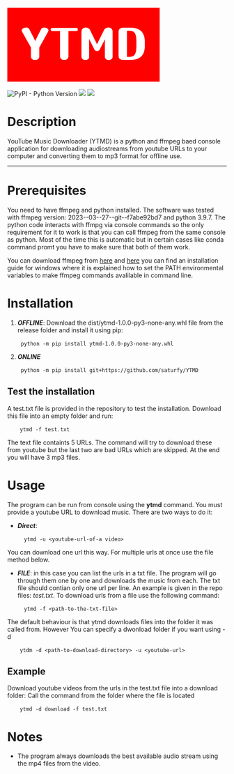 ![](https://raw.githubusercontent.com/saturfy/YTMD/main/YTMD.png)

![PyPI - Python Version](https://img.shields.io/pypi/pyversions/pytube?color=brightgreen)
![](https://img.shields.io/badge/python-pytube-orange) 
![](https://img.shields.io/badge/ffmpeg-version:%202023--03--27--git--f7abe92bd7-brightgreen)

# Description
YouTube Music Downloader (YTMD) is a python and ffmpeg baed console application for downloading audiostreams from youtube URLs to your computer and converting them to mp3 format for offline use. 

----

# Prerequisites
You need to have ffmpeg and python installed. The software was tested with ffmpeg version: 2023--03--27--git--f7abe92bd7 and python 3.9.7. The python code interacts with ffmpg via console commands so the only requirement for it to work is that you can call ffmpeg from the same console as python. Most of the time this is automatic but in certain cases like conda command promt you have to make sure that both of them work. 

You can download ffmpeg from [here](https://ffmpeg.org/download.html) and [here](https://phoenixnap.com/kb/ffmpeg-windows) you can find an installation guide for windows where it is explained how to set the PATH environmental variables to make ffmpeg commands avalilable in command line. 

# Installation
1. ___OFFLINE___: Download the dist/ytmd-1.0.0-py3-none-any.whl file from the release folder and install it using pip:

        python -m pip install ytmd-1.0.0-py3-none-any.whl
        
2. ___ONLINE___
        
        python -m pip install git+https://github.com/saturfy/YTMD

## Test the installation
A test.txt file is provided in the repository to test the installation. Download this file into an empty folder and run:
        
        ytmd -f test.txt

The text file containts 5 URLs. The command will try to download these from youtube but the last two are bad URLs which are skipped. At the end you will have 3 mp3 files. 
    
# Usage
The program can be run from console using the __ytmd__ command. You must provide a youtube URL to download music. There are two ways to do it:
- ___Direct___:
        
        ytmd -u <youtube-url-of-a video>
 
You can download one url this way. For multiple urls at once use the file method below.
        
- ___FILE___: in this case you can list the urls in a txt file. The program will go through them one by one and downloads the music from each. The txt file should contian only one url per line. An example is given in the repo files: _test.txt_. To download urls from a file use the following command: 

        ytmd -f <path-to-the-txt-file>
        
The default behaviour is that ytmd downloads files into the folder it was called from. However You can specify a dwonload folder if you want using -d 

        ytdm -d <path-to-download-directory> -u <youtube-url>
        
## Example
Download youtube videos from the urls in the test.txt file into a download folder: Call the command from the folder where the file is located

        ytmd -d download -f test.txt
        
# Notes
- The program always downloads the best available audio stream using the mp4 files from the video.

